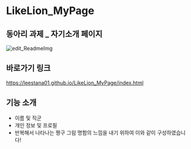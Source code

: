 # LikeLion_MyPage
## 동아리 과제 _ 자기소개 페이지
![edit_ReadmeImg](https://user-images.githubusercontent.com/74558236/236282791-4ca0950e-0d90-43b9-8010-a98cce7cd7c3.png)



## 바로가기 링크
https://leestana01.github.io/LikeLion_MyPage/index.html

## 기능 소개
- 이름 및 직군
- 개인 정보 및 프로필
- 반복해서 나타나는 짱구 그림
명함의 느낌을 내기 위하여 이와 같이 구성하였습니다!
